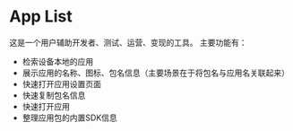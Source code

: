 # App List
 这是一个用户辅助开发者、测试、运营、变现的工具。
 主要功能有：
 
 * 检索设备本地的应用
 * 展示应用的名称、图标、包名信息（主要场景在于将包名与应用名关联起来）
 * 快速打开应用设置页面
 * 快速复制包名信息
 * 快速打开应用
 * 整理应用包的内置SDK信息

